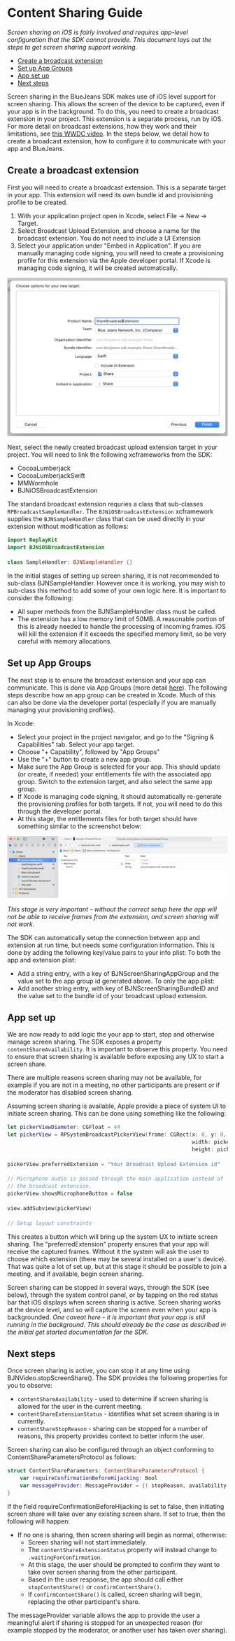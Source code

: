# Content Sharing Guide

*Screen sharing on iOS is fairly involved and requires app-level configuration that the SDK cannot provide. This document lays out the steps to get screen sharing support working.*
 
- [Create a broadcast extension](#create-a-broadcast-extension)
- [Set up App Groups](#set-up-app-groups)
- [App set up](#app-set-up)
- [Next steps](#next-steps)

Screen sharing in the BlueJeans SDK makes use of iOS level support for screen sharing. This allows the screen of the device to be captured, even if your app is in the background. To do this, you need to create a broadcast extension in your project. This extension is a separate process, run by iOS. For more detail on broadcast extensions, how they work and their limitations, see [this WWDC video](https://developer.apple.com/videos/play/wwdc2018/601/). In the steps below, we detail how to create a broadcast extension, how to configure it to communicate with your app and BlueJeans.


## Create a broadcast extension
First you will need to create a broadcast extension. This is a separate target in your app. This extension will need its own bundle id and provisioning profile to be created.

1. With your application project open in Xcode, select File → New → Target.
1. Select Broadcast Upload Extension, and choose a name for the broadcast extension. You do not need to include a UI Extension
1. Select your application under "Embed in Application". If you are manually managing code signing, you will need to create a provisioning profile for this extension via the Apple developer portal. If Xcode is managing code signing, it will be created automatically.

![Set up the broadcast extension](./Images/ShareExtensionSetup.png)

Next, select the newly created broadcast upload extension target in your project. You will need to link the following xcframeworks from the SDK:
- CocoaLumberjack
- CocoaLumberjackSwift
- MMWormhole
- BJNiOSBroadcastExtension

The standard broadcast extension requries a class that sub-classes `RPBroadcastSampleHandler`. The `BJNiOSBroadcastExtension` xcframework supplies the `BJNSampleHandler` class that can be used directly in your extension without modification as follows:

``` swift
import ReplayKit
import BJNiOSBroadcastExtension
 
class SampleHandler: BJNSampleHandler {}
```

In the initial stages of setting up screen sharing, it is not recommended to sub-class BJNSampleHandler. However once it is working, you may wish to sub-class this method to add some of your own logic here. It is important to consider the following:
- All super methods from the BJNSampleHandler class must be called.
- The extension has a low memory limit of 50MB. A reasonable portion of this is already needed to handle the processing of incoming frames. iOS will kill the extension if it exceeds the specified memory limit, so be very careful with memory allocations.

## Set up App Groups

The next step is to ensure the broadcast extension and your app can communicate. This is done via App Groups (more detail [here](https://developer.apple.com/documentation/bundleresources/entitlements/com_apple_security_application-groups)). The following steps describe how an app group can be created in Xcode. Much of this can also be done via the developer portal (especially if you are manually managing your provisioning profiles).

In Xcode:
- Select your project in the project navigator, and go to the "Signing & Capabilities" tab. Select your app target.
- Choose "+ Capability", followed by "App Groups"
- Use the "+" button to create a new app group. 
- Make sure the App Group is selected for your app. This should update (or create, if needed) your entitlements file with the associated app group. Switch to the extension target, and also select the same app group.
- If Xcode is managing code signing, it should automatically re-generate the provisioning profiles for both targets. If not, you will need to do this through the developer portal.
- At this stage, the entitlements files for both target should have something similar to the screenshot below:

![Screen Share Entitlements](./Images/ScreenShareEntitlements.png)
 
*This stage is very important - without the correct setup here the app will not be able to receive frames from the extension, and screen sharing will not work.*

The SDK can automatically setup the connection between app and extension at run time, but needs some configuration information. This is done by adding the following key/value pairs to your info plist:
To both the app and extension plist:
- Add a string entry, with a key of BJNScreenSharingAppGroup and the value set to the app group id generated above.
To only the app plist:
- Add another string entry, with key of BJNScreenSharingBundleID and the value set to the bundle id of your broadcast upload extension.

## App set up
We are now ready to add logic the your app to start, stop and otherwise manage screen sharing. The SDK exposes a property `contentShareAvailability`. It is important to observe this property. You need to ensure that screen sharing is available before exposing any UX to start a screen share. 

There are multiple reasons screen sharing may not be available, for example if you are not in a meeting, no other participants are present or if the moderator has disabled screen sharing.


Assuming screen sharing is available, Apple provide a piece of system UI to initiate screen sharing. This can be done using something like the following:

``` swift
let pickerViewDiameter: CGFloat = 44
let pickerView = RPSystemBroadcastPickerView(frame: CGRect(x: 0, y: 0,
                                                           width: pickerViewDiameter,
                                                           height: pickerViewDiameter))
 
pickerView.preferredExtension = "Your Broadcast Upload Extension id"
 
// Microphone audio is passed through the main application instead of
// the broadcast extension.
pickerView.showsMicrophoneButton = false
 
view.addSubview(pickerView)
 
// Setup layout constraints
```

This creates a button which will bring up the system UX to initiate screen sharing. The "preferredExtension" property ensures that your app will receive the captured frames. Without it the system will ask the user to choose which extension (there may be several installed on a user's device).
That was quite a lot of set up, but at this stage it should be possible to join a meeting, and if available, begin screen sharing. 

Screen sharing can be stopped in several ways, through the SDK (see below), through the system control panel, or by tapping on the red status bar that iOS displays when screen sharing is active.
Screen sharing works at the device level, and so will capture the screen even when your app is backgrounded. *One caveat here - it is important that your app is still running in the background. This should already be the case as described in the initial get started documentation for the SDK.*

## Next steps
Once screen sharing is active, you can stop it at any time using BJNVideo.stopScreenShare().
The SDK provides the following properties for you to observe:
 
- `contentShareAvailability` - used to determine if screen sharing is allowed for the user in the current meeting.
- `contentShareExtensionStatus` - identifies what set screen sharing is in currently.
- `contentShareStopReason` - sharing can be stopped for a number of reasons, this property provides context to better inform the user.

Screen sharing can also be configured through an object conforming to ContentShareParametersProtocol as follows:

``` swift
struct ContentShareParameters: ContentShareParametersProtocol {
    var requireConfirmationBeforeHijacking: Bool
    var messageProvider: MessageProvider = {( stopReason, availability ) -> String in return "Message for stop reason: \(stopReason.rawValue) and availability: \(availability.rawValue)"}
}
```

If the field requireConfirmationBeforeHijacking is set to false, then initiating screen share will take over any existing screen share.
If set to true, then the following will happen:
- If no one is sharing, then screen sharing will begin as normal, otherwise:
    - Screen sharing will not start immediately. 
	- The `contentShareExtensionStatus` property will instead change to `.waitingForConfirmation`.
	- At this stage, the user should be prompted to confirm they want to take over screen sharing from the other participant. 
	- Based in the user response, the app should call either `stopContentShare()` or `confirmContentShare()`. 
	- If `confirmContentShare()` is called, screen sharing will begin, replacing the other participant's share.

The messageProvider variable allows the app to provide the user a meaningful alert if sharing is stopped for an unexpected reason (for example stopped by the moderator, or another user has taken over sharing).
